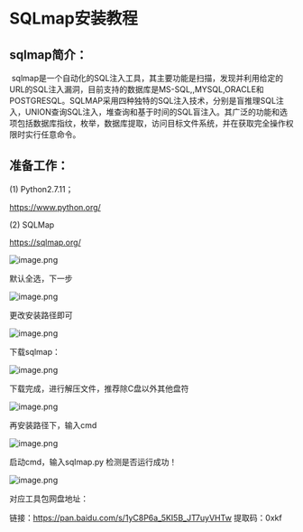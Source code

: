 # SQLmap安装教程

## sqlmap简介：

 sqlmap是一个自动化的SQL注入工具，其主要功能是扫描，发现并利用给定的URL的SQL注入漏洞，目前支持的数据库是MS-SQL,,MYSQL,ORACLE和POSTGRESQL。SQLMAP采用四种独特的SQL注入技术，分别是盲推理SQL注入，UNION查询SQL注入，堆查询和基于时间的SQL盲注入。其广泛的功能和选项包括数据库指纹，枚举，数据库提取，访问目标文件系统，并在获取完全操作权限时实行任意命令。

## 准备工作：

(1) Python2.7.11；

https://www.python.org/

(2) SQLMap

https://sqlmap.org/

![image.png](https://fynotefile.oss-cn-zhangjiakou.aliyuncs.com/fynote/4348/1645856438000/4a026f364a47475ebdb55615256e8de9.png)

默认全选，下一步

![image.png](https://fynotefile.oss-cn-zhangjiakou.aliyuncs.com/fynote/4348/1645856438000/07923b5ef4144f02aa16bb4d7b8f0c4b.png)

更改安装路径即可

![image.png](https://fynotefile.oss-cn-zhangjiakou.aliyuncs.com/fynote/4348/1645856438000/449d3cb7f5bd4cc895d1ba721f90d633.png)

下载sqlmap：

![image.png](https://fynotefile.oss-cn-zhangjiakou.aliyuncs.com/fynote/4348/1645856438000/b09c468d9ba34ad8956773775d54a439.png)

下载完成，进行解压文件，推荐除C盘以外其他盘符

![image.png](https://fynotefile.oss-cn-zhangjiakou.aliyuncs.com/fynote/4348/1645856438000/7b3424a4c54144a6b6b69f578d9dbba3.png)

再安装路径下，输入cmd

![image.png](https://fynotefile.oss-cn-zhangjiakou.aliyuncs.com/fynote/4348/1645856438000/494d793ab27f44f5a9c46a335cab347b.png)

启动cmd，输入sqlmap.py 检测是否运行成功！

![image.png](https://fynotefile.oss-cn-zhangjiakou.aliyuncs.com/fynote/4348/1645856438000/8728087c256b4cf9848fd4dfc4c0d0fb.png)

对应工具包网盘地址：

链接：https://pan.baidu.com/s/1yC8P6a_5KI5B_JT7uyVHTw
提取码：0xkf
